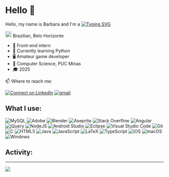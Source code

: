 # Hello 👋
Hello, my name is Barbara and I'm a [![Typing SVG](https://readme-typing-svg.demolab.com?font=Fira+Code&size=14&duration=4000&pause=100&color=FF8A5B&vCenter=true&width=435&height=10&lines=student;developer;tutor)](https://git.io/typing-svg)<br>

<img src="https://i.imgur.com/iaD74Rp.png" width="20" height="20" > Brazilian, Belo Horizonte<br>

- 💼 Front-end intern
- 🌱 Currently learning Python
- 🖥️ Amateur game developer
- 🏫 Computer Science, PUC Minas
- 🎓 2025

📫 Where to reach me:

[![Connect on LinkedIn](https://img.shields.io/badge/LinkedIn-100000?style=plastic&logo=linkedin&logoColor=0A66C2&labelColor=FFFFFF&color=FFFFFF)](https://www.linkedin.com/in/bpsoraggi) <a href='https://mail.google.com/' target="_blank"><img alt='gmail' src='https://img.shields.io/badge/babisoraggi@gmail.com-100000?style=plastic&logo=gmail&logoColor=EA4335&labelColor=FFFFFF&color=FFFFFF'/></a>

## What I use:<br>
![MySQL](https://img.shields.io/badge/mysql-%2300f.svg?style=for-the-badge&logo=mysql&logoColor=white) ![Adobe](https://img.shields.io/badge/adobe-%23FF0000.svg?style=for-the-badge&logo=adobe&logoColor=white) ![Blender](https://img.shields.io/badge/blender-%23F5792A.svg?style=for-the-badge&logo=blender&logoColor=white) ![Aseprite](https://img.shields.io/badge/Aseprite-FFFFFF?style=for-the-badge&logo=Aseprite&logoColor=#7D929E) ![Stack Overflow](https://img.shields.io/badge/-Stackoverflow-FE7A16?style=for-the-badge&logo=stack-overflow&logoColor=white) ![Angular](https://img.shields.io/badge/angular-%23DD0031.svg?style=for-the-badge&logo=angular&logoColor=white) ![jQuery](https://img.shields.io/badge/jquery-%230769AD.svg?style=for-the-badge&logo=jquery&logoColor=white) ![NodeJS](https://img.shields.io/badge/node.js-6DA55F?style=for-the-badge&logo=node.js&logoColor=white) ![Android Studio](https://img.shields.io/badge/Android%20Studio-3DDC84.svg?style=for-the-badge&logo=android-studio&logoColor=white) ![Eclipse](https://img.shields.io/badge/Eclipse-FE7A16.svg?style=for-the-badge&logo=Eclipse&logoColor=white) ![Visual Studio Code](https://img.shields.io/badge/Visual%20Studio%20Code-0078d7.svg?style=for-the-badge&logo=visual-studio-code&logoColor=white) ![Git](https://img.shields.io/badge/git-%23F05033.svg?style=for-the-badge&logo=git&logoColor=white) ![C](https://img.shields.io/badge/c-%2300599C.svg?style=for-the-badge&logo=c&logoColor=white) ![HTML5](https://img.shields.io/badge/html5-%23E34F26.svg?style=for-the-badge&logo=html5&logoColor=white) ![Java](https://img.shields.io/badge/java-%23ED8B00.svg?style=for-the-badge&logo=openjdk&logoColor=white) ![JavaScript](https://img.shields.io/badge/javascript-%23323330.svg?style=for-the-badge&logo=javascript&logoColor=%23F7DF1E) ![LaTeX](https://img.shields.io/badge/latex-%23008080.svg?style=for-the-badge&logo=latex&logoColor=white) ![TypeScript](https://img.shields.io/badge/typescript-%23007ACC.svg?style=for-the-badge&logo=typescript&logoColor=white) ![iOS](https://img.shields.io/badge/iOS-000000?style=for-the-badge&logo=ios&logoColor=white) ![macOS](https://img.shields.io/badge/mac%20os-000000?style=for-the-badge&logo=macos&logoColor=F0F0F0) ![Windows](https://img.shields.io/badge/Windows-0078D6?style=for-the-badge&logo=windows&logoColor=white)

## Activity:<br>

<!--RECENT_ACTIVITY:start-->

<!--RECENT_ACTIVITY:last_update-->
---
![](http://github-profile-summary-cards.vercel.app/api/cards/profile-details?username=bpsoraggi&theme=dracula)




<!--
**bpsoraggi/bpsoraggi** is a ✨ _special_ ✨ repository because its `README.md` (this file) appears on your GitHub profile.

[![GitHub Streak](https://streak-stats.demolab.com?user=bpsoraggi&theme=dracula&locale=pt_BR)](https://git.io/streak-stats)

Here are some ideas to get you started:

- 🔭 I’m currently working on ...
- 🌱 I’m currently learning ...
- 👯 I’m looking to collaborate on ...
- 🤔 I’m looking for help with ...
- 💬 Ask me about ...
- 📫 How to reach me: ...
- 😄 Pronouns: ...
- ⚡ Fun fact: ...
-->
